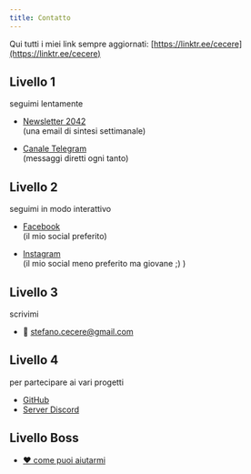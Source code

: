 ```yaml
---
title: Contatto
---
```


Qui tutti i miei link sempre aggiornati: [https://linktr.ee/cecere](https://linktr.ee/cecere)

## Livello 1
seguimi lentamente

- [Newsletter 2042](https://2042.substack.com/subscribe)  
(una email di sintesi settimanale)

- [Canale Telegram](https://t.me/cecere2042)  
(messaggi diretti ogni tanto)

## Livello 2
seguimi in modo interattivo

- [Facebook](https://www.facebook.com/cecere2042)  
(il mio social preferito)

- [Instagram](https://www.instagram.com/cecere2042)  
(il mio social meno preferito ma giovane ;) )

## Livello 3
scrivimi

- 📧 [stefano.cecere@gmail.com](mailto:stefano.cecere@gmail.com)

## Livello 4
per partecipare ai vari progetti

- [GitHub](https://github.com/stefanocecere)
- [Server Discord](https://discord.gg/5y5VcGTjwE)

## Livello Boss

- [❤️ come puoi aiutarmi](../xyz/sponsor.md)

